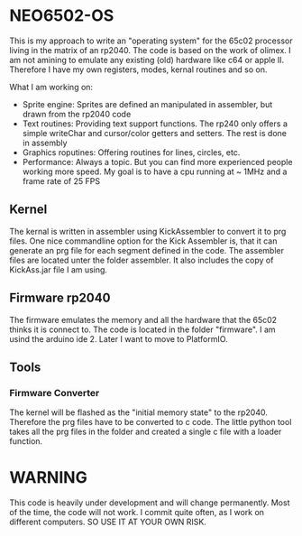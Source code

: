 # NEO6502-OS

This is my approach to write an "operating system" for the 65c02 processor living in the matrix of an rp2040. The code is based on the work of olimex.
I am not amining to emulate any existing (old) hardware like c64 or apple II. Therefore I have my own registers, modes, kernal routines and so on.

What I am working on:
- Sprite engine: Sprites are defined an manipulated in assembler, but drawn from the rp2040 code
- Text routines: Providing text support functions. The rp240 only offers a simple writeChar and cursor/color getters and setters. The rest is done in assembly
- Graphics roputines: Offering routines for lines, circles, etc.
- Performance: Always a topic. But you can find more experienced people working more speed. My goal is to have a cpu running at ~ 1MHz and a frame rate of 25 FPS 

## Kernel 
The kernal is written in assembler using KickAssembler to convert it to prg files. One nice commandline option for the Kick Assembler is, that it can
generate an prg file for each segment defined in the code.
The assembler files are located unter the folder assembler. It also includes the copy of KickAss.jar file I am using.

## Firmware rp2040
The firmware emulates the memory and all the hardware that the 65c02 thinks it is connect to. The code is located in the folder "firmware". I am
usind the arduino ide 2. Later I want to move to PlatformIO.

## Tools
### Firmware Converter
The kernel will be flashed as the "initial memory state" to the rp2040. Therefore the prg files have to be converted to c code. The little python tool 
takes all the prg files in the folder and created a single c file with a loader function.

# WARNING
This code is heavily under development and will change permanently. Most of the time, the code will not work. I commit quite often, as I work on different
computers. SO USE IT AT YOUR OWN RISK.


